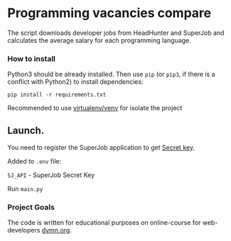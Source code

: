 # Programming vacancies compare


The script downloads developer jobs from HeadHunter and SuperJob and
calculates the average salary for each programming language.

### How to install

Python3 should be already installed. 
Then use `pip` (or `pip3`, if there is a conflict with Python2) to install dependencies:

```pip install -r requirements.txt```

Recommended to use [virtualenv/venv](https://docs.python.org/3/library/venv.html) for isolate the project

## Launch.

You need to register the SuperJob application to get [Secret key](https://api.superjob.ru/register).

Added to `.env` file:

 `SJ_API` -  SuperJob Secret Key

Run `main.py`
### Project Goals

The code is written for educational purposes on online-course for web-developers [dvmn.org](https://dvmn.org/).